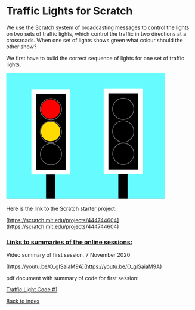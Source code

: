 # Traffic Lights for Scratch

We use the Scratch system of broadcasting messages to control the lights on two sets of traffic lights, which control the traffic in two directions at a crossroads. When one set of lights shows green what colour should the other show?

We first have to build the correct sequence of lights for one set of traffic lights.

![alt text](traffic_lights.png "Traffic Lights starter")

Here is the link to the Scratch starter project:

[https://scratch.mit.edu/projects/444744604](https://scratch.mit.edu/projects/444744604)

### <ins>Links to summaries of the online sessions:</ins>

Video summary of first session, 7 November 2020:

[https://youtu.be/O_gISaiaM9A](https://youtu.be/O_gISaiaM9A)

pdf document with summary of code for first session:

[Traffic Light Code #1](https://github.com/WokLibCodeClub/OnlineCodeclub/blob/master/CodeClub_Scratch_Traffic_Light_Code_%231.pdf)

[Back to index](README.md)
